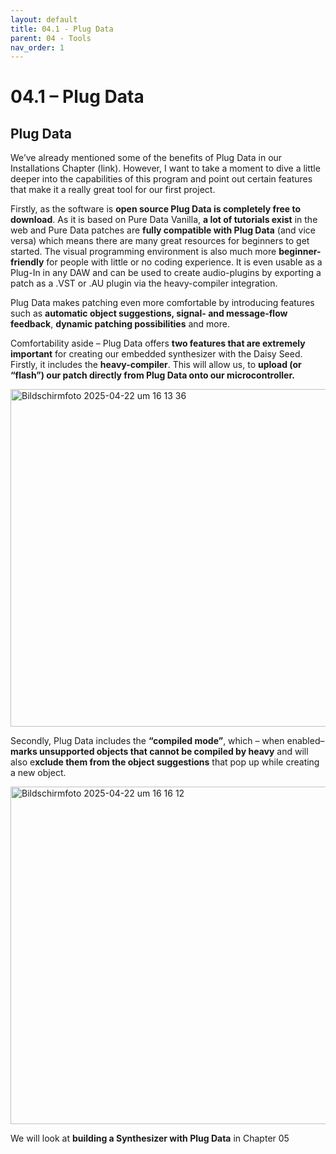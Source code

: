 ```yaml
---
layout: default
title: 04.1 - Plug Data
parent: 04 - Tools
nav_order: 1
---
```


# 04.1 – Plug Data

## Plug Data


We’ve already mentioned some of the benefits of Plug Data in our Installations Chapter (link). However, I want to take a moment to dive a little deeper into the capabilities of this program and point out certain features that make it a really great tool for our first project.

Firstly, as the software is **open source Plug Data is completely free to download**. As it is based on Pure Data Vanilla, **a lot of tutorials exist** in the web and Pure Data patches are **fully compatible with Plug Data** (and vice versa) which means there are many great resources for beginners to get started. The visual programming environment is also much more **beginner-friendly** for people with little or no coding experience. It is even usable as a Plug-In in any DAW and can be used to create audio-plugins by exporting a patch as a .VST or .AU plugin via the heavy-compiler integration.

Plug Data makes patching even more comfortable by introducing features such as **automatic object suggestions, signal- and message-flow feedback**, **dynamic patching possibilities** and more.

Comfortability aside – Plug Data offers **two features that are extremely important** for creating our embedded synthesizer with the Daisy Seed. Firstly, it includes the **heavy-compiler**. This will allow us, to **upload (or “flash”) our patch directly from Plug Data onto our microcontroller.** 

<img width="540" alt="Bildschirmfoto 2025-04-22 um 16 13 36" src="https://github.com/user-attachments/assets/e69faecd-58f7-4b33-a3ef-5c2b7f668ed2" />

Secondly, Plug Data includes the **“compiled mode”**, which – when enabled– **marks unsupported objects that cannot be compiled by heavy** and will also e**xclude them from the object suggestions** that pop up while creating a new object. 

<img width="540" alt="Bildschirmfoto 2025-04-22 um 16 16 12" src="https://github.com/user-attachments/assets/5318d019-bc78-45d5-b991-c55a9a1c7d43" />

We will look at **building a Synthesizer with Plug Data** in Chapter 05


